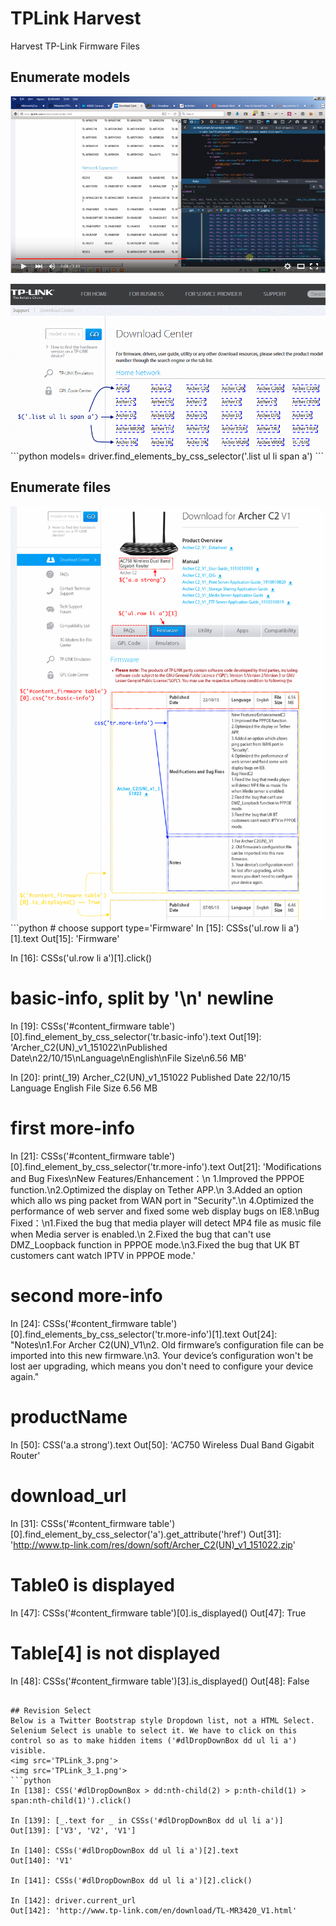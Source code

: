# TPLink Harvest
Harvest TP-Link Firmware Files


## Enumerate models

[![Use Firefox Inspector and Firebug](TPLink_Firefox_Inspector_Firebug_1.png)](https://www.youtube.com/watch?v=C-h9QthlYyU "Use Firefox Inspector and Firebug")

<img src='TPLink_1.png'>
```python
models= driver.find_elements_by_css_selector('.list ul li span a')
```

## Enumerate files
<img src='TPLink_2.png'>
```python
# choose support type='Firmware'
In [15]: CSSs('ul.row li a')[1].text
Out[15]: 'Firmware'

In [16]: CSSs('ul.row li a')[1].click()

# basic-info, split by '\n' newline
In [19]: CSSs('#content_firmware table')[0].find_element_by_css_selector('tr.basic-info').text
Out[19]: 'Archer_C2(UN)_v1_151022\nPublished Date\n22/10/15\nLanguage\nEnglish\nFile Size\n6.56 MB'

In [20]: print(_19)
Archer_C2(UN)_v1_151022
Published Date
22/10/15
Language
English
File Size
6.56 MB

# first more-info
In [21]: CSSs('#content_firmware table')[0].find_element_by_css_selector('tr.more-info').text
Out[21]: 'Modifications and Bug Fixes\nNew Features/Enhancement：\n 1.Improved the PPPOE function.\n2.Optimized the display on Tether APP.\n 3.Added an option which allo ws ping packet from WAN port in "Security".\n 4.Optimized the performance of web server and fixed some web display bugs on IE8.\nBug Fixed：\n1.Fixed the bug that media player will detect MP4 file as music file when Media server is enabled.\n 2.Fixed the bug that can\'t use DMZ_Loopback function in PPPOE mode.\n3.Fixed the bug that UK BT customers cant watch IPTV in PPPOE mode.'


# second more-info
In [24]: CSSs('#content_firmware table')[0].find_elements_by_css_selector('tr.more-info')[1].text
Out[24]: "Notes\n1.For Archer C2(UN)_V1\n2. Old firmware’s configuration file can be imported into this new firmware.\n3. Your device’s configuration won't be lost aer upgrading, which means you don't need to configure your device again."

# productName
In [50]: CSS('a.a strong').text
Out[50]: 'AC750 Wireless Dual Band Gigabit Router'

# download_url
In [31]: CSSs('#content_firmware table')[0].find_element_by_css_selector('a').get_attribute('href')
Out[31]: 'http://www.tp-link.com/res/down/soft/Archer_C2(UN)_v1_151022.zip'

# Table0 is displayed
In [47]: CSSs('#content_firmware table')[0].is_displayed()
Out[47]: True

# Table[4] is not displayed
In [48]: CSSs('#content_firmware table')[3].is_displayed()
Out[48]: False

```

## Revision Select
Below is a Twitter Bootstrap style Dropdown list, not a HTML Select. Selenium Select is unable to select it. We have to click on this control so as to make hidden items ('#dlDropDownBox dd ul li a') visible.
<img src='TPLink_3.png'>
<img src='TPLink_3_1.png'>
```python
In [138]: CSS('#dlDropDownBox > dd:nth-child(2) > p:nth-child(1) > span:nth-child(1)').click()

In [139]: [_.text for _ in CSSs('#dlDropDownBox dd ul li a')]
Out[139]: ['V3', 'V2', 'V1']

In [140]: CSSs('#dlDropDownBox dd ul li a')[2].text
Out[140]: 'V1'

In [141]: CSSs('#dlDropDownBox dd ul li a')[2].click()

In [142]: driver.current_url
Out[142]: 'http://www.tp-link.com/en/download/TL-MR3420_V1.html'

```
